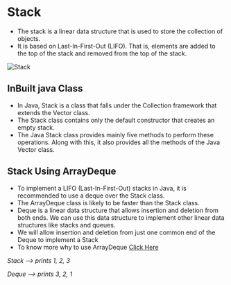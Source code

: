 # Stack
- The stack is a linear data structure that is used to store the collection of objects.
- It is based on Last-In-First-Out (LIFO). That is, elements are added to the top of the stack and removed from the top of the stack.


![Stack](https://techblogstation.com/wp-content/uploads/2019/11/Stack-Push-And-Pop.png)

## InBuilt java Class
- In Java, Stack is a class that falls under the Collection framework that extends the Vector class.
- The Stack class contains only the default constructor that creates an empty stack.
- The Java Stack class provides mainly five methods to perform these operations. Along with this, it also provides all the methods of the Java Vector class.

## Stack Using ArrayDeque
- To implement a LIFO (Last-In-First-Out) stacks in Java, it is recommended to use a deque over the Stack class.
- The ArrayDeque class is likely to be faster than the Stack class.
- Deque is a linear data structure that allows insertion and deletion from both ends. We can use this data structure to implement other linear data structures like stacks and queues. 
- We will allow insertion and deletion from just one common end of the Deque to implement a Stack
- To know more why to use ArrayDeque [Click Here](https://stackoverflow.com/questions/12524826/why-should-i-use-deque-over-stack)

*Stack --> prints 1, 2, 3*

*Deque --> prints 3, 2, 1* 
